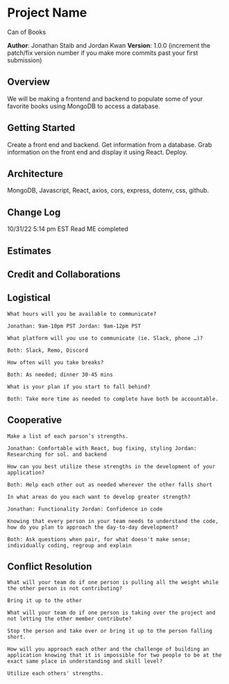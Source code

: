 # Project Name

Can of Books

**Author**: Jonathan Staib and Jordan Kwan
**Version**: 1.0.0 (increment the patch/fix version number if you make more commits past your first submission)

## Overview

We will be making a frontend and backend to populate some of your favorite books using MongoDB to access a database.

## Getting Started

Create a front end and backend. Get information from a database. Grab information on the front end and display it using React. Deploy.

## Architecture

MongoDB, Javascript, React, axios, cors, express, dotenv, css, github.

## Change Log

10/31/22 5:14 pm EST Read ME completed

## Estimates
<!-- See below -->

## Credit and Collaborations

## Logistical

    What hours will you be available to communicate?

    Jonathan: 9am-10pm PST Jordan: 9am-12pm PST

    What platform will you use to communicate (ie. Slack, phone …)?

    Both: Slack, Remo, Discord

    How often will you take breaks?

    Both: As needed; dinner 30-45 mins

    What is your plan if you start to fall behind?

    Both: Take more time as needed to complete have both be accountable.

## Cooperative

    Make a list of each parson’s strengths.

    Jonathan: Comfortable with React, bug fixing, styling Jordan: Researching for sol. and backend

    How can you best utilize these strengths in the development of your application?

    Both: Help each other out as needed wherever the other falls short

    In what areas do you each want to develop greater strength?

    Jonathan: Functionality Jordan: Confidence in code

    Knowing that every person in your team needs to understand the code, how do you plan to approach the day-to-day development?

    Both: Ask questions when pair, for what doesn't make sense; individually coding, regroup and explain

## Conflict Resolution

    What will your team do if one person is pulling all the weight while the other person is not contributing?

    Bring it up to the other

    What will your team do if one person is taking over the project and not letting the other member contribute?

    Stop the person and take over or bring it up to the person falling short. 

    How will you approach each other and the challenge of building an application knowing that it is impossible for two people to be at the exact same place in understanding and skill level?

    Utilize each others' strengths. 
